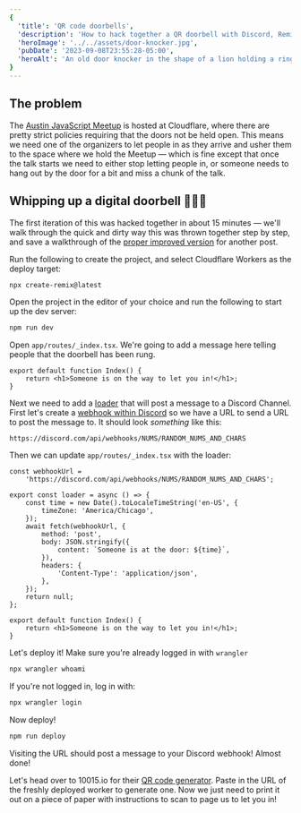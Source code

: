 ```yaml
---
{
  'title': 'QR code doorbells',
  'description': 'How to hack together a QR doorbell with Discord, Remix, and Cloudflare Workers',
  'heroImage': '../../assets/door-knocker.jpg',
  'pubDate': '2023-09-08T23:55:28-05:00',
  'heroAlt': 'An old door knocker in the shape of a lion holding a ring in its mouth',
}
---
```


## The problem

The [Austin JavaScript Meetup](https://austinjavascript.com/) is hosted at Cloudflare, where there
are pretty strict policies requiring that the doors not be held open. This means we need one of the
organizers to let people in as they arrive and usher them to the space where we hold the Meetup —
which is fine except that once the talk starts we need to either stop letting people in, or someone
needs to hang out by the door for a bit and miss a chunk of the talk.

## Whipping up a digital doorbell 👨🏻‍🍳

The first iteration of this was hacked together in about 15 minutes — we'll walk through the quick
and dirty way this was thrown together step by step, and save a walkthrough of the [proper improved
version](https://github.com/third774/austinjs-knock-knock) for another post.

Run the following to create the project, and select Cloudflare Workers as the deploy target:

```sh
npx create-remix@latest
```

Open the project in the editor of your choice and run the following to start up the dev server:

```sh
npm run dev
```

Open `app/routes/_index.tsx`. We're going to add a message here telling people that the doorbell
has been rung.

```tsx
export default function Index() {
	return <h1>Someone is on the way to let you in!</h1>;
}
```

Next we need to add a [loader](https://remix.run/docs/en/1.19.3/route/loader) that will post a
message to a Discord Channel. First let's create a [webhook within Discord](https://support.discord.com/hc/en-us/articles/228383668-Intro-to-Webhooks) so we have a URL to send a URL to post the message to. It should look _something_ like this:

```
https://discord.com/api/webhooks/NUMS/RANDOM_NUMS_AND_CHARS
```

Then we can update `app/routes/_index.tsx` with the loader:

```tsx
const webhookUrl =
	'https://discord.com/api/webhooks/NUMS/RANDOM_NUMS_AND_CHARS';

export const loader = async () => {
	const time = new Date().toLocaleTimeString('en-US', {
		timeZone: 'America/Chicago',
	});
	await fetch(webhookUrl, {
		method: 'post',
		body: JSON.stringify({
			content: `Someone is at the door: ${time}`,
		}),
		headers: {
			'Content-Type': 'application/json',
		},
	});
	return null;
};

export default function Index() {
	return <h1>Someone is on the way to let you in!</h1>;
}
```

Let's deploy it! Make sure you're already logged in with `wrangler`

```sh
npx wrangler whoami
```

If you're not logged in, log in with:

```sh
npx wrangler login
```

Now deploy!

```sh
npm run deploy
```

Visiting the URL should post a message to your Discord webhook! Almost done!

Let's head over to 10015.io for their [QR code generator](https://10015.io/tools/qr-code-generator).
Paste in the URL of the freshly deployed worker to generate one. Now we just need to print it out on
a piece of paper with instructions to scan to page us to let you in!
